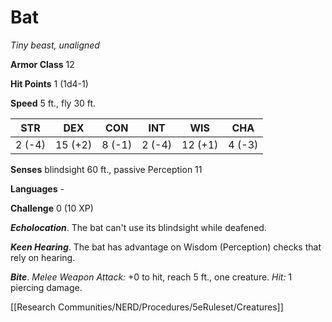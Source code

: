 # Bat

*Tiny beast, unaligned*

**Armor Class** 12

**Hit Points** 1 (1d4-1)

**Speed** 5 ft., fly 30 ft.

| STR    | DEX     | CON    | INT    | WIS     | CHA    |
|--------|---------|--------|--------|---------|--------|
| 2 (-4) | 15 (+2) | 8 (-1) | 2 (-4) | 12 (+1) | 4 (-3) |

**Senses** blindsight 60 ft., passive Perception 11

**Languages** -

**Challenge** 0 (10 XP)

***Echolocation***. The bat can't use its blindsight while deafened.

***Keen Hearing***. The bat has advantage on Wisdom (Perception) checks that rely on hearing.


***Bite***. *Melee Weapon Attack:* +0 to hit, reach 5 ft., one creature. *Hit:* 1 piercing damage.


[[Research Communities/NERD/Procedures/5eRuleset/Creatures]]